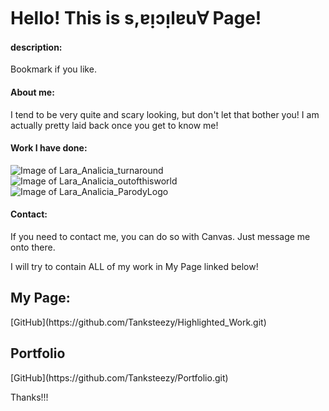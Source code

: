 
<h1>Hello! This is s,ɐᴉɔᴉlɐu∀ Page!</h1>

<h4>description:</h4>
<p> Bookmark if you like.</p>

<h4> About me: </h4> 
<p> I tend to be very quite and scary looking, 
but don't let that bother you! I am actually pretty laid back once you get to know me!</p>

<h4> Work I have done: </h4>

![Image of Lara_Analicia_turnaround](https://Tanksteezy.github.io/Lara_Analicia_turnaround.jpg)
![Image of Lara_Analicia_outofthisworld](https://Tanksteezy.github.io/Lara_Analicia_outofthisworld.jpg)
![Image of Lara_Analicia_ParodyLogo](https://Tanksteezy.github.io/Lara_Analicia_ParodyLogo.jpg)

 
<h4>Contact: </h4> 
<p> If you need to contact me, you can do so with
Canvas. Just message me onto there.</p>

 <body> I will try to contain ALL of my work in My Page linked below!
 
 
 ## My Page:  
 <p> [GitHub](https://github.com/Tanksteezy/Highlighted_Work.git)<p/>

## Portfolio

 <p> [GitHub](https://github.com/Tanksteezy/Portfolio.git) </p>

 <f1> Thanks!!! <f/>
